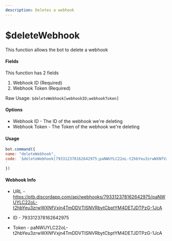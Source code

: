 ```yaml
---
description: Deletes a webhook
---
```


# $deleteWebhook

This function allows the bot to delete a webhook

#### Fields

This function has 2 fields

1. Webhook ID \(Required\)
2. Webhook Token \(Required\)

Raw Usage: `$deleteWebhook[webhookID;webhookToken]`

#### Options

* Webhook ID - The ID of the webhook we're deleting
* Webhook Token - The Token of the webhook we're deleting

#### Usage

```javascript
bot.command({
name: "deleteWebhook",
code: `$deleteWebhook[793312378162642975;paNWUYLC22oL-t2hbYeu3zrwWXNfVxjn4TmDDVTISNVRbytCbptYM4DETJDTPzG-1JcA]
`
})
```

#### Webhook Info

* URL - https://ptb.discordapp.com/api/webhooks/793312378162642975/paNWUYLC22oL-t2hbYeu3zrwWXNfVxjn4TmDDVTISNVRbytCbptYM4DETJDTPzG-1JcA

* ID - 793312378162642975

* Token - paNWUYLC22oL-t2hbYeu3zrwWXNfVxjn4TmDDVTISNVRbytCbptYM4DETJDTPzG-1JcA

